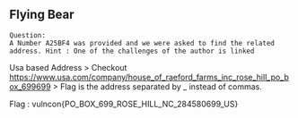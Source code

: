 ## Flying Bear 
```
Question:
A Number A25BF4 was provided and we were asked to find the related address. Hint : One of the challenges of the author is linked
```
Usa based Address > Checkout https://www.usa.com/company/house_of_raeford_farms_inc_rose_hill_po_box_699699 > Flag is the address separated by _ instead of commas.


Flag : vulncon{PO_BOX_699_ROSE_HILL_NC_284580699_US}
